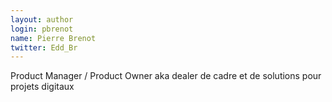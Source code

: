 ```yaml
---
layout: author
login: pbrenot
name: Pierre Brenot
twitter: Edd_Br
---
```

Product Manager / Product Owner aka dealer de cadre et de solutions pour projets digitaux